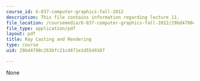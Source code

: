 ```yaml
---
course_id: 6-837-computer-graphics-fall-2012
description: This file contains information regarding lecture 11.
file_location: /coursemedia/6-837-computer-graphics-fall-2012/29bd4790c263bfc21cd471e1d5549107_MIT6_837F12_Lec11.pdf
file_type: application/pdf
layout: pdf
title: Ray Casting and Rendering
type: course
uid: 29bd4790c263bfc21cd471e1d5549107

---
```

None